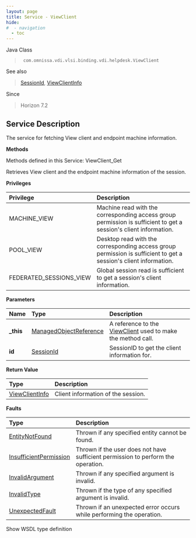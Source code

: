 ```yaml
---
layout: page
title: Service - ViewClient
hide:
#  - navigation
  - toc
---
```








Java Class
> ` com.omnissa.vdi.vlsi.binding.vdi.helpdesk.ViewClient`

See also
> [SessionId](vdi.entity.SessionId.md), [ViewClientInfo](vdi.helpdesk.ViewClient.ViewClientInfo.md)

Since
> Horizon 7.2





## Service Description

The service for fetching View client and endpoint machine information.

**Methods**

Methods defined in this Service:
ViewClient_Get




Retrieves View client and the endpoint machine information of the session.

**Privileges**

Privilege | Description
:---|:---
MACHINE_VIEW|  Machine read with the corresponding access group permission is sufficient to get a session's client information.
POOL_VIEW|  Desktop read with the corresponding access group permission is sufficient to get a session's client information.
FEDERATED_SESSIONS_VIEW|  Global session read is sufficient to get a session's client information.



**Parameters**

 Name | Type | Description
:---|:---|:---
**_this**| [ManagedObjectReference](vmodl.ManagedObjectReference.md)|  A reference to the [ViewClient](vdi.helpdesk.ViewClient.md) used to make the method call.
**id**| [SessionId](vdi.entity.SessionId.md)|  SessionID to get the client information for.




**Return Value**

Type | Description
:---|:---
[ViewClientInfo](vdi.helpdesk.ViewClient.ViewClientInfo.md)| Client information of the session.



**Faults**

Type | Description
:---|:---
[EntityNotFound](vdi.fault.EntityNotFound.md)| Thrown if any specified entity cannot be found.
[InsufficientPermission](vdi.fault.InsufficientPermission.md)| Thrown if the user does not have sufficient permission to perform the operation.
[InvalidArgument](vdi.fault.InvalidArgument.md)| Thrown if any specified argument is invalid.
[InvalidType](vdi.fault.InvalidType.md)| Thrown if the type of any specified argument is invalid.
[UnexpectedFault](vdi.fault.UnexpectedFault.md)| Thrown if an unexpected error occurs while performing the operation.

Show WSDL type definition












 
